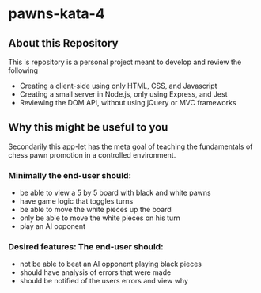 # pawns-kata-4

## About this Repository

This is repository is a personal project meant to develop and review the
following

* Creating a client-side using only HTML, CSS, and Javascript
* Creating a small server in Node.js, only using Express, and Jest
* Reviewing the DOM API, without using jQuery or MVC frameworks

## Why this might be useful to you

Secondarily this app-let has the meta goal of teaching the fundamentals of chess
pawn promotion in a controlled environment.

### Minimally the end-user should:

* be able to view a 5 by 5 board with black and white pawns
* have game logic that toggles turns
* be able to move the white pieces up the board
* only be able to move the white pieces on his turn
* play an AI opponent

### Desired features: The end-user should:

* not be able to beat an AI opponent playing black pieces
* should have analysis of errors that were made
* should be notified of the users errors and view why
